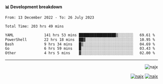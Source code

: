 <b>📊 Development breakdown</b>
<!--START_SECTION:waka-->

```txt
From: 13 December 2022 - To: 26 July 2023

Total Time: 203 hrs 49 mins

YAML              141 hrs 53 mins █████████████████▒░░░░░░░   69.61 %
PowerShell        22 hrs 18 mins  ██▓░░░░░░░░░░░░░░░░░░░░░░   10.95 %
Bash              9 hrs 34 mins   █▒░░░░░░░░░░░░░░░░░░░░░░░   04.69 %
Go                6 hrs 59 mins   █░░░░░░░░░░░░░░░░░░░░░░░░   03.43 %
Other             4 hrs 5 mins    ▓░░░░░░░░░░░░░░░░░░░░░░░░   02.00 %
```

<!--END_SECTION:waka-->
-----
<p align="right">
  <img src="https://komarev.com/ghpvc/?username=najx&label=GitHub%20Profile%20Views&color=yellow&style=flat" alt="najx" />
</p align="center">
<p align="right">
  <a href="https://www.linkedin.com/in/abdx"><img src="https://img.shields.io/badge/LinkedIn--_.svg?style=social&logo=linkedin" alt="najx"></a>
  <a href="https://stackoverflow.com/users/19588110/najim-abdelmoula"><img src="https://img.shields.io/badge/Stack Overflow--_.svg?style=social&logo=stackoverflow" alt="najx"></a>
</p align="center">
